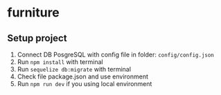 # furniture


## Setup project
1. Connect DB PosgreSQL with config file in folder: `config/config.json`
2. Run `npm install` with terminal
3. Run `sequelize db:migrate`  with terminal
4. Check file package.json and use environment
5. Run `npm run dev` if you using local environment